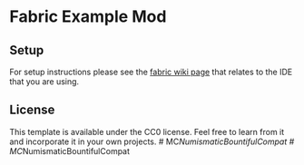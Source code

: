 # Fabric Example Mod

## Setup

For setup instructions please see the [fabric wiki page](https://fabricmc.net/wiki/tutorial:setup) that relates to the IDE that you are using.

## License

This template is available under the CC0 license. Feel free to learn from it and incorporate it in your own projects.
#   M C _ N u m i s m a t i c B o u n t i f u l C o m p a t  
 #   M C _ N u m i s m a t i c B o u n t i f u l C o m p a t  
 